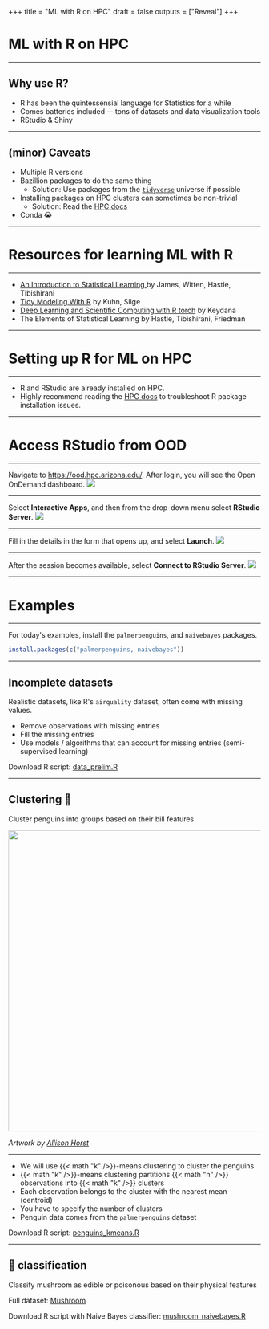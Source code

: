 +++
title = "ML with R on HPC"
draft = false
outputs = ["Reveal"]
+++

# ML with R on HPC

---

## Why use R?

- R has been the quintessensial language for Statistics for a while
- Comes batteries included -- tons of datasets and data visualization tools
- RStudio & Shiny

---

## (minor) Caveats

- Multiple R versions
- Bazillion packages to do the same thing 
  - Solution: Use packages from the [`tidyverse`](https://www.tidyverse.org/) universe if possible
- Installing packages on HPC clusters can sometimes be non-trivial
  - Solution: Read the [HPC docs](https://uarizona.atlassian.net/wiki/spaces/UAHPC/pages/75989456/Using+R+Packages)
- Conda 😭

--- 

# Resources for learning ML with R

---

- [An Introduction to Statistical Learning ](https://www.statlearning.com) by James, Witten, Hastie, Tibishirani
- [Tidy Modeling With R](https://www.tmwr.org/) by Kuhn, Silge
- [Deep Learning and Scientific Computing with R torch](https://skeydan.github.io/Deep-Learning-and-Scientific-Computing-with-R-torch/) by Keydana
- The Elements of Statistical Learning by Hastie, Tibishirani, Friedman

---

# Setting up R for ML on HPC

---

- R and RStudio are already installed on HPC. 
- Highly recommend reading the [HPC docs](https://uarizona.atlassian.net/wiki/spaces/UAHPC/pages/75989456/Using+R+Packages) to troubleshoot R package installation issues.

---

# Access RStudio from OOD

---

Navigate to <https://ood.hpc.arizona.edu/>. After login, you will see the Open OnDemand dashboard.
![](/images/ood_dashboard.png)

---

Select **Interactive Apps**, and then from the drop-down menu select **RStudio Server**.
![](/images/ood_dropdown.png)

---

Fill in the details in the form that opens up, and select **Launch**.
![](/images/ood_rstudio_form.png)

---

After the session becomes available, select **Connect to RStudio Server**.
![](/images/connect_to_service.png)

---

# Examples

---

For today's examples, install the `palmerpenguins`, and `naivebayes` packages.

``` R
install.packages(c("palmerpenguins, naivebayes"))
```

---

## Incomplete datasets

Realistic datasets, like R's `airquality` dataset, often come with missing values.
-   Remove observations with missing entries
-   Fill the missing entries
-   Use models / algorithms that can account for missing entries (semi-supervised learning)

Download R script: [data_prelim.R](data_prelim.R)

---

## Clustering 🐧

Cluster penguins into groups based on their bill features

<img src="/images/palmerpenguins.png" width="600">

<cite>Artwork by [Allison Horst](https://www.allisonhorst.com/)</cite>
 
---

- We will use {{< math "k" />}}-means clustering to cluster the penguins
- {{< math "k" />}}-means clustering partitions {{< math "n" />}} observations into {{< math "k" />}} clusters
- Each observation belongs to the cluster with the nearest mean (centroid)
- You have to specify the number of clusters
- Penguin data comes from the `palmerpenguins` dataset

Download R script: [penguins_kmeans.R](penguins_kmeans.R)

---

## 🍄 classification

Classify mushroom as edible or poisonous based on their physical features

Full dataset: [Mushroom](https://archive.ics.uci.edu/dataset/73/mushroom)

Download R script with Naive Bayes classifier: [mushroom_naivebayes.R](mushroom_naivebayes.R)

